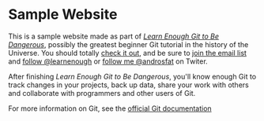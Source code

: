 # Sample Website

This is a sample website made as part of [*Learn Enough Git to Be Dangerous*](http://learnenough.com/git-tutorial), possibly the greatest beginner Git tutorial in the history of the Universe. You should totally [check it out](http://learnenough.com/git-tutorial), and be sure to [join the email list](http://learnenough.com/#email_list) and [follow @learnenough](http://twiter.com/learnenough) or [follow me @androsfat](http://twiter.com/androsfat) on Twiter.

After finishing *Learn Enough Git to Be Dangerous*, you'll know enough Git to track changes in your projects, back up data, share your work with others and collaborate with programmers and other users of Git.

For more information on Git, see the [official Git documentation](https://git-scm.com/)
